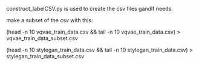 construct_labelCSV.py is used to create the csv files gandlf needs.

make a subset of the csv with this:

(head -n 10 vqvae_train_data.csv && tail -n 10 vqvae_train_data.csv) > vqvae_train_data_subset.csv

(head -n 10 stylegan_train_data.csv && tail -n 10 stylegan_train_data.csv) > stylegan_train_data_subset.csv
